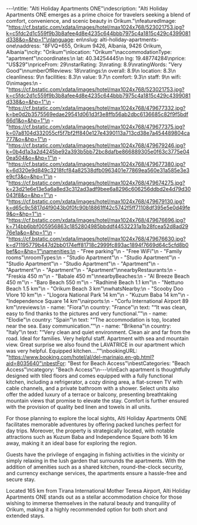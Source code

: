 ---\ntitle: "Alti Holiday Apartments ONE"\ndescription: "Alti Holiday Apartments ONE emerges as a prime choice for travelers seeking a blend of comfort, convenience, and scenic beauty in Orikum."\nfeaturedImage: "https://cf.bstatic.com/xdata/images/hotel/max1024x768/523021753.jpg?k=c5fdc2d1c559f9b3b8afee4d8e4235c644bbb7975c4a1815c429c4399081d338&o=&hp=1"\nlanguage: en\nslug: alti-holiday-apartments-one\naddress: "8FVQ+655, Orikum 9426, Albania, 9426 Orikum, Albania"\ncity: "Orikum"\nlocation: "Orikum"\naccommodationType: "apartment"\ncoordinates:\n  lat: 40.34254445\n  lng: 19.48774284\nprice: "US$29"\npriceFrom: 29\nstarRating: 3\nrating: 8.9\nratingWords: "Very Good"\nnumberOfReviews: 18\nratings:\n  overall: 8.9\n  location: 8.3\n  cleanliness: 9\n  facilities: 8.3\n  value: 9.7\n  comfort: 9.3\n  staff: 9\n  wifi: 0\nimages:\n  - "https://cf.bstatic.com/xdata/images/hotel/max1024x768/523021753.jpg?k=c5fdc2d1c559f9b3b8afee4d8e4235c644bbb7975c4a1815c429c4399081d338&o=&hp=1"\n  - "https://cf.bstatic.com/xdata/images/hotel/max1024x768/479677332.jpg?k=be0d2b3575569edae29541d061d3f3e8ffb56ab2dbc6136685c82f9f5bdf66d1&o=&hp=1"\n  - "https://cf.bstatic.com/xdata/images/hotel/max1024x768/479677375.jpg?k=07a8104d332055cf5f7bf2ff840e127e4390113a713cd38e7a454489804ca777&o=&hp=1"\n  - "https://cf.bstatic.com/xdata/images/hotel/max1024x768/479679246.jpg?k=0b4d1a3a2d4245be92a393b5bb72bc8dafbe866889305e0f63c3775e040ea504&o=&hp=1"\n  - "https://cf.bstatic.com/xdata/images/hotel/max1024x768/479677380.jpg?k=6d320e9d849c3218fcf84a82538dfb0963401e77869ea560e31a585e3e3e9cf3&o=&hp=1"\n  - "https://cf.bstatic.com/xdata/images/hotel/max1024x768/479674275.jpg?k=23d21e6e13e5a6a8ed3c312ad3adf9bee6a8296c606256ddbd2e4d79d30043f8&o=&hp=1"\n  - "https://cf.bstatic.com/xdata/images/hotel/max1024x768/479679130.jpg?k=d65c9c5817d4f9043b0f0fc90b18861ff42c5742f5ff71108df395e5e0d49fe9&o=&hp=1"\n  - "https://cf.bstatic.com/xdata/images/hotel/max1024x768/479676696.jpg?k=714bb6bbf005956863c1852804985bbddf44532231a1b28fcea52d8ad2976e1a&o=&hp=1"\n  - "https://cf.bstatic.com/xdata/images/hotel/max1024x768/479676630.jpg?k=d71195779b447d2bb0174eff81718c2999fc893ac1894f7669d64c5cfd8b0bef&o=&hp=1"\namenities:\n  - "Free parking"\n  - "Free WiFi"\n  - "Family rooms"\nroomTypes:\n  - "Studio Apartment"\n  - "Studio Apartment"\n  - "Studio Apartment"\n  - "Studio Apartment"\n  - "Apartment"\n  - "Apartment"\n  - "Apartment"\n  - "Apartment"\nnearbyRestaurants:\n  - "Freskia 450 m"\n  - "Babale 450 m"\nnearbyBeaches:\n  - "Al Breeze Beach 450 m"\n  - "Baro Beach 550 m"\n  - "Radhimë Beach 1.1 km"\n  - "Nettuno Beach 1.5 km"\n  - "Orikum Beach 3 km"\nwhatsNearby:\n  - "Scooby Doo Vlore 10 km"\n  - "Llogora National Park 14 km"\n  - "Kuzum Baba 14 km"\n  - "Independence Square 14 km"\nairports:\n  - "Corfu International Airport 89 km"\nreviews:\n  - name: "Fiora"\n    country: "France"\n    text: "“It was clean, easy to find thanks to the pictures and very functional.”"\n  - name: "Elodie"\n    country: "Spain"\n    text: "“The accommodation is top, located near the sea. Easy communication.”"\n  - name: "Brikena"\n    country: "Italy"\n    text: "“Very clean and quiet environment. Clean air and far from the road. Ideal for families. Very helpful staff. Apartment with sea and mountain view. Great surprise we also found the LAVATRICE in our apartment which was very helpful. Equipped kitchen....”"\nbookingURL: "https://www.booking.com/hotel/al/del-marinaio.en-gb.html?aid=8035640"\nbestFor: "Best for Beach Access"\nbestCategories: "Beach Access"\ncategory: "Beach Access"\n---\n\nEach apartment is thoughtfully designed with tiled floors and comes equipped with a fully functional kitchen, including a refrigerator, a cozy dining area, a flat-screen TV with cable channels, and a private bathroom with a shower. Select units also offer the added luxury of a terrace or balcony, presenting breathtaking mountain views that promise to elevate the stay. Comfort is further ensured with the provision of quality bed linen and towels in all units.

For those planning to explore the local sights, Alti Holiday Apartments ONE facilitates memorable adventures by offering packed lunches perfect for day trips. Moreover, the property is strategically located, with notable attractions such as Kuzum Baba and Independence Square both 16 km away, making it an ideal base for exploring the region.

Guests have the privilege of engaging in fishing activities in the vicinity or simply relaxing in the lush garden that surrounds the apartments. With the addition of amenities such as a shared kitchen, round-the-clock security, and currency exchange services, the apartments ensure a hassle-free and secure stay.

Located 165 km from Tirana International Mother Teresa Airport, Alti Holiday Apartments ONE stands out as a stellar accommodation choice for those wishing to immerse themselves in the natural beauty and tranquility of Orikum, making it a highly recommended option for both short and extended stays.